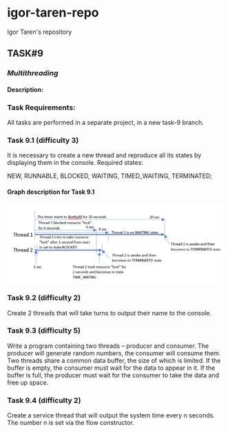 # igor-taren-repo

Igor Taren's repository

## TASK#9

### _Multithreading_

#### Description:


### Task Requirements:

All tasks are performed in a separate project, in a new task-9 branch.

### Task 9.1 (difficulty 3)

It is necessary to create a new thread and reproduce all its states by displaying them in the console. Required states:

NEW,
RUNNABLE,
BLOCKED,
WAITING,
TIMED_WAITING,
TERMINATED;

#### Graph description for Task 9.1
![](TASK_9.png)

### Task 9.2 (difficulty 2)

Create 2 threads that will take turns to output their name to the console.

### Task 9.3 (difficulty 5)

Write a program containing two threads – producer and consumer. The producer will generate random numbers, the consumer
will consume them. Two threads share a common data buffer, the size of which is limited. If the buffer is empty,
the consumer must wait for the data to appear in it. If the buffer is full, the producer must wait for the consumer
to take the data and free up space.

### Task 9.4 (difficulty 2)

Create a service thread that will output the system time every n seconds. The number n is set via the flow constructor.